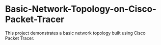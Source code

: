 # Basic-Network-Topology-on-Cisco-Packet-Tracer
This project demonstrates a basic network topology built using Cisco Packet Tracer.
